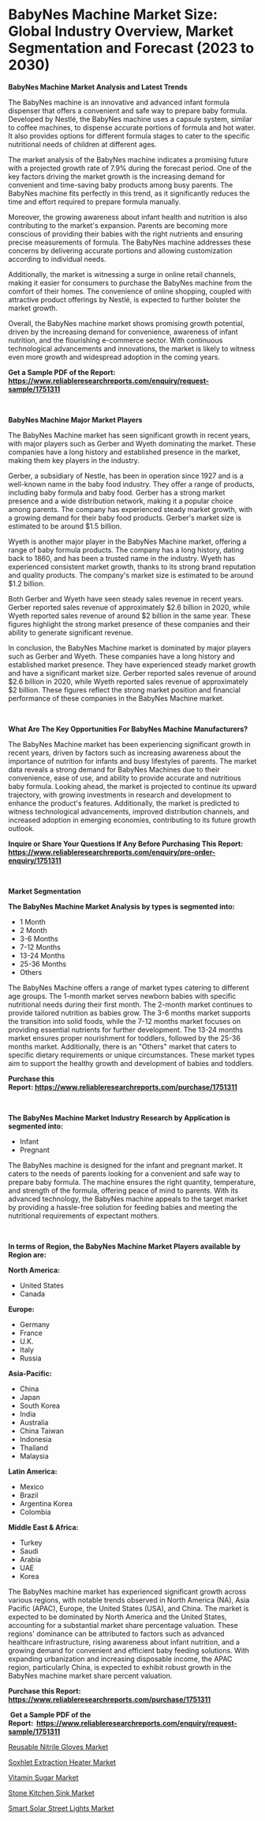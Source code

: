 <p><h1>BabyNes Machine Market Size: Global Industry Overview, Market Segmentation and Forecast (2023 to 2030)</h1></p><p><strong>BabyNes Machine Market Analysis and Latest Trends</strong></p>
<p><p>The BabyNes machine is an innovative and advanced infant formula dispenser that offers a convenient and safe way to prepare baby formula. Developed by Nestlé, the BabyNes machine uses a capsule system, similar to coffee machines, to dispense accurate portions of formula and hot water. It also provides options for different formula stages to cater to the specific nutritional needs of children at different ages.</p><p>The market analysis of the BabyNes machine indicates a promising future with a projected growth rate of 7.9% during the forecast period. One of the key factors driving the market growth is the increasing demand for convenient and time-saving baby products among busy parents. The BabyNes machine fits perfectly in this trend, as it significantly reduces the time and effort required to prepare formula manually.</p><p>Moreover, the growing awareness about infant health and nutrition is also contributing to the market's expansion. Parents are becoming more conscious of providing their babies with the right nutrients and ensuring precise measurements of formula. The BabyNes machine addresses these concerns by delivering accurate portions and allowing customization according to individual needs.</p><p>Additionally, the market is witnessing a surge in online retail channels, making it easier for consumers to purchase the BabyNes machine from the comfort of their homes. The convenience of online shopping, coupled with attractive product offerings by Nestlé, is expected to further bolster the market growth.</p><p>Overall, the BabyNes machine market shows promising growth potential, driven by the increasing demand for convenience, awareness of infant nutrition, and the flourishing e-commerce sector. With continuous technological advancements and innovations, the market is likely to witness even more growth and widespread adoption in the coming years.</p></p>
<p><strong>Get a Sample PDF of the Report:&nbsp; <a href="https://www.reliableresearchreports.com/enquiry/request-sample/1751311">https://www.reliableresearchreports.com/enquiry/request-sample/1751311</a></strong></p>
<p>&nbsp;</p>
<p><strong>BabyNes Machine Major Market Players</strong></p>
<p><p>The BabyNes Machine market has seen significant growth in recent years, with major players such as Gerber and Wyeth dominating the market. These companies have a long history and established presence in the market, making them key players in the industry.</p><p>Gerber, a subsidiary of Nestle, has been in operation since 1927 and is a well-known name in the baby food industry. They offer a range of products, including baby formula and baby food. Gerber has a strong market presence and a wide distribution network, making it a popular choice among parents. The company has experienced steady market growth, with a growing demand for their baby food products. Gerber's market size is estimated to be around $1.5 billion.</p><p>Wyeth is another major player in the BabyNes Machine market, offering a range of baby formula products. The company has a long history, dating back to 1860, and has been a trusted name in the industry. Wyeth has experienced consistent market growth, thanks to its strong brand reputation and quality products. The company's market size is estimated to be around $1.2 billion.</p><p>Both Gerber and Wyeth have seen steady sales revenue in recent years. Gerber reported sales revenue of approximately $2.6 billion in 2020, while Wyeth reported sales revenue of around $2 billion in the same year. These figures highlight the strong market presence of these companies and their ability to generate significant revenue.</p><p>In conclusion, the BabyNes Machine market is dominated by major players such as Gerber and Wyeth. These companies have a long history and established market presence. They have experienced steady market growth and have a significant market size. Gerber reported sales revenue of around $2.6 billion in 2020, while Wyeth reported sales revenue of approximately $2 billion. These figures reflect the strong market position and financial performance of these companies in the BabyNes Machine market.</p></p>
<p>&nbsp;</p>
<p><strong>What Are The Key Opportunities For BabyNes Machine Manufacturers?</strong></p>
<p><p>The BabyNes Machine market has been experiencing significant growth in recent years, driven by factors such as increasing awareness about the importance of nutrition for infants and busy lifestyles of parents. The market data reveals a strong demand for BabyNes Machines due to their convenience, ease of use, and ability to provide accurate and nutritious baby formula. Looking ahead, the market is projected to continue its upward trajectory, with growing investments in research and development to enhance the product's features. Additionally, the market is predicted to witness technological advancements, improved distribution channels, and increased adoption in emerging economies, contributing to its future growth outlook.</p></p>
<p><strong>Inquire or Share Your Questions If Any Before Purchasing This Report: <a href="https://www.reliableresearchreports.com/enquiry/pre-order-enquiry/1751311">https://www.reliableresearchreports.com/enquiry/pre-order-enquiry/1751311</a></strong></p>
<p>&nbsp;</p>
<p><strong>Market Segmentation</strong></p>
<p><strong>The BabyNes Machine Market Analysis by types is segmented into:</strong></p>
<p><ul><li>1 Month</li><li>2 Month</li><li>3-6 Months</li><li>7-12 Months</li><li>13-24 Months</li><li>25-36 Months</li><li>Others</li></ul></p>
<p><p>The BabyNes Machine offers a range of market types catering to different age groups. The 1-month market serves newborn babies with specific nutritional needs during their first month. The 2-month market continues to provide tailored nutrition as babies grow. The 3-6 months market supports the transition into solid foods, while the 7-12 months market focuses on providing essential nutrients for further development. The 13-24 months market ensures proper nourishment for toddlers, followed by the 25-36 months market. Additionally, there is an "Others" market that caters to specific dietary requirements or unique circumstances. These market types aim to support the healthy growth and development of babies and toddlers.</p></p>
<p><strong>Purchase this Report:&nbsp;<a href="https://www.reliableresearchreports.com/purchase/1751311">https://www.reliableresearchreports.com/purchase/1751311</a></strong></p>
<p>&nbsp;</p>
<p><strong>The BabyNes Machine Market Industry Research by Application is segmented into:</strong></p>
<p><ul><li>Infant</li><li>Pregnant</li></ul></p>
<p><p>The BabyNes machine is designed for the infant and pregnant market. It caters to the needs of parents looking for a convenient and safe way to prepare baby formula. The machine ensures the right quantity, temperature, and strength of the formula, offering peace of mind to parents. With its advanced technology, the BabyNes machine appeals to the target market by providing a hassle-free solution for feeding babies and meeting the nutritional requirements of expectant mothers.</p></p>
<p>&nbsp;</p>
<p><strong>In terms of Region, the BabyNes Machine Market Players available by Region are:</strong></p>
<p>
    <p> <strong> North America: </strong>
        <ul>
            <li>United States</li>
            <li>Canada</li>
        </ul>
        </p> 
    <p> <strong> Europe: </strong>
        <ul>
            <li>Germany</li>
            <li>France</li>
            <li>U.K.</li>
            <li>Italy</li>
            <li>Russia</li>
        </ul>
        </p> 
    <p> <strong> Asia-Pacific: </strong>
        <ul>
            <li>China</li>
            <li>Japan</li>
            <li>South Korea</li>
            <li>India</li>
            <li>Australia</li>
            <li>China Taiwan</li>
            <li>Indonesia</li>
            <li>Thailand</li>
            <li>Malaysia</li>
        </ul>
        </p> 
    <p> <strong> Latin America: </strong>
        <ul>
            <li>Mexico</li>
            <li>Brazil</li>
            <li>Argentina Korea</li>
            <li>Colombia</li>
        </ul>
        </p> 
    <p> <strong> Middle East & Africa: </strong>
        <ul>
            <li>Turkey</li>
            <li>Saudi</li>
            <li>Arabia</li>
            <li>UAE</li>
            <li>Korea</li>
        </ul>
    </p>
    </p>
<p><p>The BabyNes machine market has experienced significant growth across various regions, with notable trends observed in North America (NA), Asia Pacific (APAC), Europe, the United States (USA), and China. The market is expected to be dominated by North America and the United States, accounting for a substantial market share percentage valuation. These regions' dominance can be attributed to factors such as advanced healthcare infrastructure, rising awareness about infant nutrition, and a growing demand for convenient and efficient baby feeding solutions. With expanding urbanization and increasing disposable income, the APAC region, particularly China, is expected to exhibit robust growth in the BabyNes machine market share percent valuation.</p></p>
<p><strong>Purchase this Report: <a href="https://www.reliableresearchreports.com/purchase/1751311">https://www.reliableresearchreports.com/purchase/1751311</a></strong></p>
<p>&nbsp;<strong>Get a Sample PDF of the Report:&nbsp;&nbsp;<a href="https://www.reliableresearchreports.com/enquiry/request-sample/1751311">https://www.reliableresearchreports.com/enquiry/request-sample/1751311</a></strong></p>
<p><strong></strong></p>
<p><p><a href="https://medium.com/@smithazim89098/reusable-nitrile-gloves-market-analysis-and-sze-forecasted-for-period-from-2023-to-2030-bb4ae3d2e40b">Reusable Nitrile Gloves Market</a></p><p><a href="https://medium.com/@fire.belt.bug/analyzing-soxhlet-extraction-heater-market-global-industry-perspective-and-forecast-2023-to-2030-9754d895acac">Soxhlet Extraction Heater Market</a></p><p><a href="https://medium.com/@royalhoeger626/vitamin-sugar-market-outlook-industry-overview-and-forecast-2023-to-2030-791f114ba529">Vitamin Sugar Market</a></p><p><a href="https://medium.com/@noewwade60/stone-kitchen-sink-market-trends-and-market-analysis-forecasted-for-period-2023-2030-dc407c265099">Stone Kitchen Sink Market</a></p><p><a href="https://medium.com/@sink.pay.sand/smart-solar-street-lights-market-research-report-its-history-and-forecast-2023-to-2030-c2be3327d5e5">Smart Solar Street Lights Market</a></p></p>